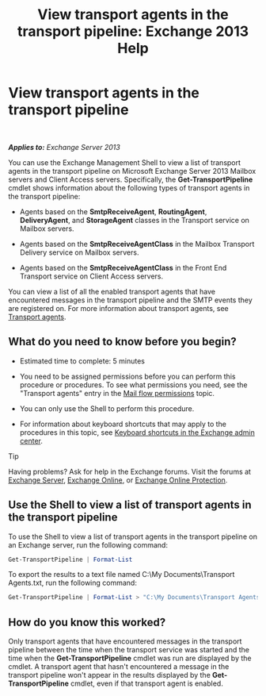 ﻿---
title: 'View transport agents in the transport pipeline: Exchange 2013 Help'
TOCTitle: View transport agents in the transport pipeline
ms:assetid: bd715d8e-7b21-48de-8f68-d425d8506e4c
ms:mtpsurl: https://technet.microsoft.com/en-us/library/Bb124395(v=EXCHG.150)
ms:contentKeyID: 50873810
ms.date: 12/09/2016
mtps_version: v=EXCHG.150
---

# View transport agents in the transport pipeline

 

_**Applies to:** Exchange Server 2013_


You can use the Exchange Management Shell to view a list of transport agents in the transport pipeline on Microsoft Exchange Server 2013 Mailbox servers and Client Access servers. Specifically, the **Get-TransportPipeline** cmdlet shows information about the following types of transport agents in the transport pipeline:

  - Agents based on the **SmtpReceiveAgent**, **RoutingAgent**, **DeliveryAgent**, and **StorageAgent** classes in the Transport service on Mailbox servers.

  - Agents based on the **SmtpReceiveAgentClass** in the Mailbox Transport Delivery service on Mailbox servers.

  - Agents based on the **SmtpReceiveAgentClass** in the Front End Transport service on Client Access servers.

You can view a list of all the enabled transport agents that have encountered messages in the transport pipeline and the SMTP events they are registered on. For more information about transport agents, see [Transport agents](transport-agents-exchange-2013-help.md).

## What do you need to know before you begin?

  - Estimated time to complete: 5 minutes

  - You need to be assigned permissions before you can perform this procedure or procedures. To see what permissions you need, see the "Transport agents" entry in the [Mail flow permissions](mail-flow-permissions-exchange-2013-help.md) topic.

  - You can only use the Shell to perform this procedure.

  - For information about keyboard shortcuts that may apply to the procedures in this topic, see [Keyboard shortcuts in the Exchange admin center](keyboard-shortcuts-in-the-exchange-admin-center-2013-help.md).


> [!TIP]
> Having problems? Ask for help in the Exchange forums. Visit the forums at <A href="https://go.microsoft.com/fwlink/p/?linkid=60612">Exchange Server</A>, <A href="https://go.microsoft.com/fwlink/p/?linkid=267542">Exchange Online</A>, or <A href="https://go.microsoft.com/fwlink/p/?linkid=285351">Exchange Online Protection</A>.



## Use the Shell to view a list of transport agents in the transport pipeline

To use the Shell to view a list of transport agents in the transport pipeline on an Exchange server, run the following command:

```powershell
Get-TransportPipeline | Format-List
```

To export the results to a text file named C:\\My Documents\\Transport Agents.txt, run the following command:

```powershell
Get-TransportPipeline | Format-List > "C:\My Documents\Transport Agents.txt"
```

## How do you know this worked?

Only transport agents that have encountered messages in the transport pipeline between the time when the transport service was started and the time when the **Get-TransportPipeline** cmdlet was run are displayed by the cmdlet. A transport agent that hasn't encountered a message in the transport pipeline won't appear in the results displayed by the **Get-TransportPipeline** cmdlet, even if that transport agent is enabled.

